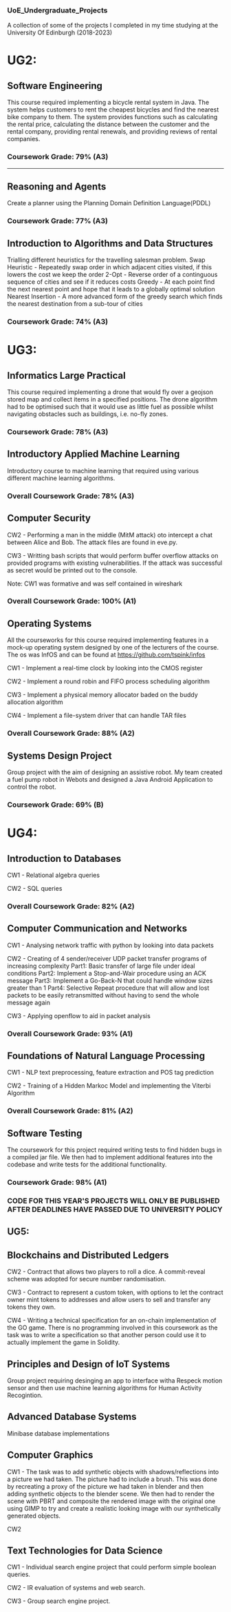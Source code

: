### UoE_Undergraduate_Projects
A collection of some of the projects I completed in my time studying at the University Of Edinburgh (2018-2023)

# UG2:

 ## **Software Engineering**

This course required implementing a bicycle rental system in Java. The system helps customers to rent the cheapest bicycles and find the nearest bike company to them. The system provides functions such as calculating the rental price, calculating the distance between the customer and the rental company, providing rental renewals, and providing reviews of rental companies.

### Coursework Grade: 79% (A3)

---

## **Reasoning and Agents**

Create a planner using the Planning Domain Definition Language(PDDL)

### Coursework Grade: 77% (A3)

## **Introduction to Algorithms and Data Structures**

Trialling different heuristics for the travelling salesman problem.
Swap Heuristic - Repeatedly swap order in which adjacent cities visited, if this lowers the cost we keep the order 
2-Opt - Reverse order of a continguous sequence of cities and see if it reduces costs
Greedy - At each point find the next nearest point and hope that it leads to a globally optimal solution
Nearest Insertion - A more advanced form of the greedy search which finds the nearest destination from a sub-tour of cities

### Coursework Grade: 74% (A3)

# UG3:

## **Informatics Large Practical**

This course required implementing a drone that would fly over a geojson stored map and collect items in a specified positions. The drone algorithm had to be optimised such that it would use as little fuel as possible whilst navigating obstacles such as buildings, i.e. no-fly zones.

### Coursework Grade: 78% (A3)

## **Introductory Applied Machine Learning**

Introductory course to machine learning that required using various different machine learning algorithms.

### Overall Coursework Grade: 78% (A3)

## **Computer Security**

CW2 - Performing a man in the middle (MitM attack) oto intercept a chat between Alice and Bob. The attack files are found in eve.py.

CW3 - Writting bash scripts that would perform buffer overflow attacks on provided programs with existing vulnerabilities. If the attack was successful as secret would be printed out to the console.

Note: CW1 was formative and was self contained in wireshark

### Overall Coursework Grade: 100% (A1)

## **Operating Systems**

All the courseworks for this course required implementing features in a mock-up operating system designed by one of the lecturers of the course. The os was InfOS and can be found at https://github.com/tspink/infos

CW1 - Implement a real-time clock by looking into the CMOS register

CW2 - Implement a round robin and FIFO process scheduling algorithm

CW3 - Implement a physical memory allocator baded on the buddy allocation algorithm

CW4 - Implement a file-system driver that can handle TAR files

### Overall Coursework Grade: 88% (A2)

## **Systems Design Project**

Group project with the aim of designing an assistive robot. My team created a fuel pump robot in Webots and designed a Java Android Application to control the robot.

### Coursework Grade: 69% (B)

# UG4:

## **Introduction to Databases**

CW1 - Relational algebra queries

CW2 - SQL queries

### Overall Coursework Grade: 82% (A2)

## **Computer Communication and Networks**

CW1 - Analysing network traffic with python by looking into data packets

CW2 - Creating of 4 sender/receiver UDP packet transfer programs of increasing complexity
      Part1: Basic transfer of large file under ideal conditions
      Part2: Implement a Stop-and-Wair procedure using an ACK message
      Part3: Implement a Go-Back-N that could handle window sizes greater than 1
      Part4: Selective Repeat procedure that will allow and lost packets to be easily retransmitted without having to send the whole message again

CW3 - Applying openflow to aid in packet analysis

### Overall Coursework Grade: 93% (A1)

## **Foundations of Natural Language Processing**

CW1 - NLP text preprocessing, feature extraction and POS tag prediction

CW2 - Training of a Hidden Markoc Model and implementing the Viterbi Algorithm

### Overall Coursework Grade: 81% (A2)

## **Software Testing**

The coursework for this project required writing tests to find hidden bugs in a compiled jar file. We then had to implement additional features into the codebase and write tests for the additional functionality.

### Coursework Grade: 98% (A1)

### CODE FOR THIS YEAR'S PROJECTS WILL ONLY BE PUBLISHED AFTER DEADLINES HAVE PASSED DUE TO UNIVERSITY POLICY

## UG5: 

## **Blockchains and Distributed Ledgers**

CW2 - Contract that allows two players to roll a dice. A commit-reveal scheme was adopted for secure number randomisation.

CW3 - Contract to represent a custom token, with options to let the contract owner mint tokens to addresses and allow users to sell and transfer any tokens they own.

CW4 - Writing a technical specification for an on-chain implementation of the GO game. There is no programming involved in this coursework as the task was to write a specification so that another person could use it to actually implement the game in Solidity.

## **Principles and Design of IoT Systems**

Group project requiring desinging an app to interface witha Respeck motion sensor and then use machine learning algorithms for Human Activity Recogintion.

## **Advanced Database Systems**

Minibase database implementations

## **Computer Graphics**

CW1 - The task was to add synthetic objects with shadows/reflections into a picture we had taken. The picture had to include a brush. This was done by recreating a proxy of the picture we had taken in blender and then adding synthetic objects to the blender scene. We then had to render the scene with PBRT and composite the rendered image with the original one using GIMP to try and create a realistic looking image with our synthetically generated objects.

CW2

## **Text Technologies for Data Science**

CW1 - Individual search engine project that could perform simple boolean queries.

CW2 - IR evaluation of systems and web search.

CW3 - Group search engine project.




